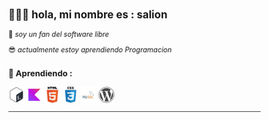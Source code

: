 
## 💁🏼‍♂️ hola, mi nombre es : <strong>salion</strong>

🐧 *soy un fan del software libre*

😎 *actualmente estoy aprendiendo Programacion*


##
<p align="left">
</p>

<h3 align="left">🚀 Aprendiendo :</h3>
<p align="left"> 

<code><img height="32" src="https://raw.githubusercontent.com/devicons/devicon/master/icons/bash/bash-plain.svg" alt="bash"/></code>
<code><img height="32" src="https://raw.githubusercontent.com/devicons/devicon/master/icons/kotlin/kotlin-original.svg" alt="kotlin"/></code>
<code><img height="32" src="https://raw.githubusercontent.com/github/explore/80688e429a7d4ef2fca1e82350fe8e3517d3494d/topics/html/html.png" alt="HTML5"/></code>
<code><img height="32" src="https://raw.githubusercontent.com/github/explore/80688e429a7d4ef2fca1e82350fe8e3517d3494d/topics/css/css.png" alt="CSS"/></code>
<code><img height="32" src="https://raw.githubusercontent.com/github/explore/80688e429a7d4ef2fca1e82350fe8e3517d3494d/topics/mysql/mysql.png" alt="MySQL"/></code>
<code><img height="32" src="https://raw.githubusercontent.com/devicons/devicon/master/icons/wordpress/wordpress-plain.svg" alt="wordpress"/></code>

---

<!---
salioon/salioon is a ✨ special ✨ repository because its `README.md` (this file) appears on your GitHub profile.
You can click the Preview link to take a look at your changes.
--->

